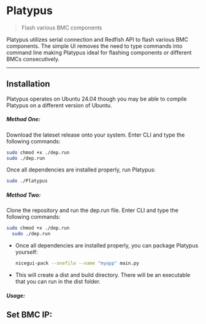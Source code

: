 # Platypus

> Flash various BMC components

Platypus utilizes serial connection and Redfish API to flash various BMC 
components. The simple UI removes the need to type commands into command line
making Platypus ideal for flashing components or different BMCs consecutively.

---

## Installation

Platypus operates on Ubuntu 24.04 though you may be able to compile Platypus on a different version of Ubuntu.

#####  Method One:
Download the lateset release onto your system.
Enter CLI and type the following commands:
  ```sh
  sudo chmod +x ./dep.run 
sudo ./dep.run
  ```
Once all dependencies are installed properly, run Platypus:
  ```sh
  sudo ./Platypus
  ```

##### Method Two: 
Clone the repository and run the dep.run file.
Enter CLI and type the following commands:
  ```sh
  sudo chmod +x ./dep.run 
	sudo ./dep.run
  ```
- Once all dependencies are installed properly, you can package Platypus yourself:
  ```sh
  nicegui-pack --onefile --name "myapp" main.py
  ```
- This will create a dist and build directory. There will be an executable that you can run in the dist folder.

##### Usage:

## Set BMC IP:
